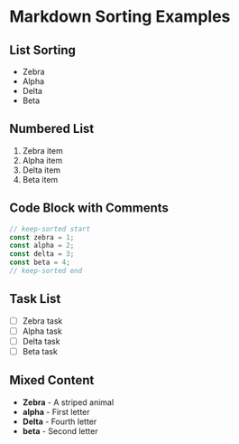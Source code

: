 # Markdown Sorting Examples

## List Sorting

<!-- keep-sorted start -->

- Zebra
- Alpha
- Delta
- Beta
<!-- keep-sorted end -->

## Numbered List

<!-- keep-sorted start -->

1. Zebra item
2. Alpha item
3. Delta item
4. Beta item
<!-- keep-sorted end -->

## Code Block with Comments

```typescript
// keep-sorted start
const zebra = 1;
const alpha = 2;
const delta = 3;
const beta = 4;
// keep-sorted end
```

## Task List

<!-- keep-sorted start -->

- [ ] Zebra task
- [ ] Alpha task
- [ ] Delta task
- [ ] Beta task
<!-- keep-sorted end -->

## Mixed Content

<!-- keep-sorted start case=no -->

- **Zebra** - A striped animal
- **alpha** - First letter
- **Delta** - Fourth letter
- **beta** - Second letter
<!-- keep-sorted end -->
